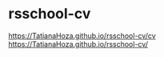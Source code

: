 # rsschool-cv
https://TatianaHoza.github.io/rsschool-cv/cv
https://TatianaHoza.github.io/rsschool-cv/
